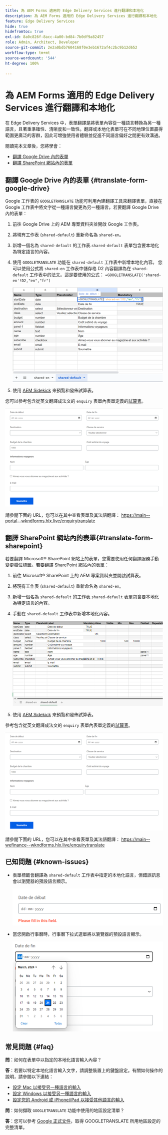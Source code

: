 ```yaml
---
title: 為 AEM Forms 適用的 Edge Delivery Services 進行翻譯和本地化
description: 為 AEM Forms 適用的 Edge Delivery Services 進行翻譯和本地化
feature: Edge Delivery Services
hide: true
hidefromtoc: true
exl-id: 8a0c826f-8acc-4a00-bd84-7b0df9a82457
role: Admin, Architect, Developer
source-git-commit: 2e2a0bdb7604168f0e3eb1672af4c2bc9b12d652
workflow-type: tm+mt
source-wordcount: '544'
ht-degree: 100%

---
```



# 為 AEM Forms 適用的 Edge Delivery Services 進行翻譯和本地化

在 Edge Delivery Services 中，表單翻譯是將表單內容從一種語言轉換為另一種語言，且著重準確性、清晰度和一致性。翻譯或本地化表單可在不同地理位置贏得範圍更廣泛的客群，因此可增強使用者體驗並促進不同語言偏好之間更有效溝通。


閱讀完本文章後，您將學會：

- [翻譯 Google Drive 內的表單](#translate-form-google-drive)
- [翻譯 SharePoint 網站內的表單](#translate-form-sharepoint)

## 翻譯 Google Drive 內的表單 {#translate-form-google-drive}

Google 工作表的 `GOOGLETRANSLATE` 功能可利用內建翻譯工具來翻譯表單，直接在 Google 工作表中將文字從一種語言變更為另一種語言。若要翻譯 Google Drive 內的表單：

1. 前往 Google Drive 上的 AEM 專案資料夾並開啟 Google 工作表。
2. 將現有工作表 (`shared-default`) 重新命名為 `shared-en`。
3. 新增一個名為 `shared-default` 的工作表.`shared-default` 表單包含要本地化為特定語言的內容。
4. 使用 `GOOGLETRANSLATE` 功能在 `shared-default` 工作表中新增本地化內容。
您可以使用公式將 `shared-en` 工作表中儲存格 D2 內容翻譯為在 `shared-default` 工作表中的法文。這是要使用的公式：
   `=GOOGLETRANSLATE('shared-en'!D2,"en","fr")`

   ![查詢翻譯的試算表](/help/forms/assets/translate-enquiry-spreadsheet.png)

5. 使用 [AEM Sidekick](https://www.aem.live/developer/tutorial#preview-and-publish-your-content) 來預覽和發佈試算表。

您可以參考包含從英文翻譯成法文的 `enquiry` 表單內表單定義的[試算表](/help/forms/assets/enquirytranslate.xlsx)。

![查詢翻譯的表單](/help/forms/assets/translate-form-french.png)

請參閱下面的 URL，您可以在其中查看表單及其法語翻譯：
https://main--portal--wkndforms.hlx.live/enquirytranslate

## 翻譯 SharePoint 網站內的表單{#translate-form-sharepoint}

若要翻譯 Microsoft® SharePoint 網站上的表單，您需要使用任何翻譯服務手動變更欄位標籤。若要翻譯 SharePoint 網站內的表單：

1. 前往 Microsoft® SharePoint 上的 AEM 專案資料夾並開啟試算表。
2. 將現有工作表 (`shared-default`) 重新命名為 `shared-en`。
3. 新增一個名為 `shared-default` 的工作表.`shared-default` 表單包含要本地化為特定語言的內容。
4. 手動在 `shared-default` 工作表中新增本地化內容。

   ![查詢翻譯的試算表](/help/forms/assets/translate-enquiry-sp-spreadsheet.png)

5. 使用 [AEM Sidekick](https://www.aem.live/developer/tutorial#preview-and-publish-your-content) 來預覽和發佈試算表。

參考包含從英文翻譯成法文的 `enquiry` 表單內表單定義的[試算表](/help/forms/assets/enquirytranslate-sp.xlsx)。

![查詢翻譯的表單](/help/forms/assets/translate-form-french.png)

請參閱下面的 URL，您可以在其中查看表單及其法語翻譯：
https://main--wefinance--wkndforms.hlx.live/enquirytranslate

## 已知問題 {#known-issues}

- 表單標籤會翻譯為 `shared-default` 工作表中指定的本地化語言，但錯誤訊息會以瀏覽器的預設語言顯示。

  ![錯誤訊息](/help/forms/assets/translate-error-message.png)

- 當您開啟行事曆時，行事曆下拉式選單將以瀏覽器的預設語言顯示。

  ![錯誤訊息](/help/forms/assets/translate-calender-display.png)


## 常見問題 {#faq}

**問**：如何在表單中以指定的本地化語言輸入內容？

**答**：若要以特定本地化語言輸入文字，請調整裝置上的鍵盤設定。有關如何操作的說明，請參閱以下連結：

- [設定 Mac 以接受另一種語言的輸入](https://support.apple.com/en-in/guide/mac-help/mchlp1406/mac)
- [設定 Windows 以接受另一種語言的輸入](https://support.microsoft.com/zh-hant/windows/manage-the-input-and-display-language-settings-in-windows-12a10cb4-8626-9b77-0ccb-5013e0c7c7a2#:~:文字=選取%20%20開始%20%3E%20設定%20%3E%20時間，然後%20您%2C%20要%20選取%20選項)
- [設定您的 Android 或 iPhone/iPad 以接受其他語言的輸入](https://support.google.com/gboard/answer/7068494?hl=en&co=GENIE.Platform%3DAndroid)


**問**：如何擷取 `GOOGLETRANSLATE` 功能中使用的地區設定清單？

**答**：您可以參考 [Google 正式文件](https://cloud.google.com/translate/docs/languages)，取得 GOOGLETRANSLATE 所用地區設定的完整清單。


